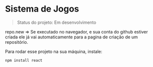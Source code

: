 # Sistema de Jogos

> Status do projeto: Em desenvolvimento


repo.new => Se executado no navegador, e sua conta do github estiver criada ele já vai automaticamente para a pagina de criação de um repositório.

Para rodar esse projeto na sua máquina, instale:

```
npm install react
```
